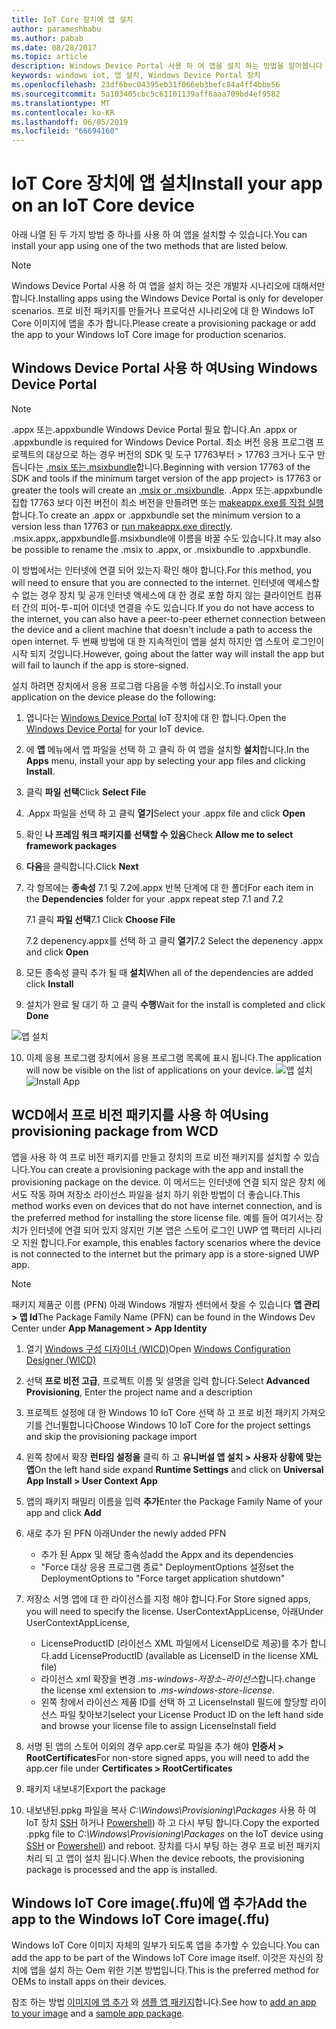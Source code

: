 ```yaml
---
title: IoT Core 장치에 앱 설치
author: parameshbabu
ms.author: pabab
ms.date: 08/28/2017
ms.topic: article
description: Windows Device Portal 사용 하 여 앱을 설치 하는 방법을 알아봅니다 또는 IoT의 일환으로 이미지를 핵심입니다.
keywords: windows iot, 앱 설치, Windows Device Portal 장치
ms.openlocfilehash: 23df6bec04395eb31f066eb3befc84a4ff4bbe56
ms.sourcegitcommit: 5a103405cbc5c61101139aff6aaa709bd4ef9582
ms.translationtype: MT
ms.contentlocale: ko-KR
ms.lasthandoff: 06/05/2019
ms.locfileid: "66694160"
---
```

# <a name="install-your-app-on-an-iot-core-device"></a><span data-ttu-id="ee29f-104">IoT Core 장치에 앱 설치</span><span class="sxs-lookup"><span data-stu-id="ee29f-104">Install your app on an IoT Core device</span></span>
<span data-ttu-id="ee29f-105">아래 나열 된 두 가지 방법 중 하나를 사용 하 여 앱을 설치할 수 있습니다.</span><span class="sxs-lookup"><span data-stu-id="ee29f-105">You can install your app using one of the two methods that are listed below.</span></span>

> [!NOTE]
> <span data-ttu-id="ee29f-106">Windows Device Portal 사용 하 여 앱을 설치 하는 것은 개발자 시나리오에 대해서만 합니다.</span><span class="sxs-lookup"><span data-stu-id="ee29f-106">Installing apps using the Windows Device Portal is only for developer scenarios.</span></span>
> <span data-ttu-id="ee29f-107">프로 비전 패키지를 만들거나 프로덕션 시나리오에 대 한 Windows IoT Core 이미지에 앱을 추가 합니다.</span><span class="sxs-lookup"><span data-stu-id="ee29f-107">Please create a provisioning package or add the app to your Windows IoT Core image for production scenarios.</span></span>

## <a name="using-windows-device-portal"></a><span data-ttu-id="ee29f-108">Windows Device Portal 사용 하 여</span><span class="sxs-lookup"><span data-stu-id="ee29f-108">Using Windows Device Portal</span></span>

> [!NOTE]
> <span data-ttu-id="ee29f-109">.appx 또는.appxbundle Windows Device Portal 필요 합니다.</span><span class="sxs-lookup"><span data-stu-id="ee29f-109">An .appx or .appxbundle is required for Windows Device Portal.</span></span> <span data-ttu-id="ee29f-110">최소 버전 응용 프로그램 프로젝트의 대상으로 하는 경우 버전의 SDK 및 도구 17763부터 > 17763 크거나 도구 만듭니다는 [.msix 또는.msixbundle](https://developercommunity.visualstudio.com/content/problem/391934/makeappx-now-creates-msix-files-instead-of-appx.html)합니다.</span><span class="sxs-lookup"><span data-stu-id="ee29f-110">Beginning with version 17763 of the SDK and tools if the minimum target version of the app project> is 17763 or greater the tools will create an [.msix or .msixbundle](https://developercommunity.visualstudio.com/content/problem/391934/makeappx-now-creates-msix-files-instead-of-appx.html).</span></span>
> <span data-ttu-id="ee29f-111">.Appx 또는.appxbundle 집합 17763 보다 이전 버전이 최소 버전을 만들려면 또는 [makeappx.exe를 직접 실행](https://docs.microsoft.com/en-us/windows/desktop/appxpkg/make-appx-package--makeappx-exe-#command-line-syntax)합니다.</span><span class="sxs-lookup"><span data-stu-id="ee29f-111">To create an .appx or .appxbundle set the minimum version to a version less than 17763 or [run makeappx.exe directly](https://docs.microsoft.com/en-us/windows/desktop/appxpkg/make-appx-package--makeappx-exe-#command-line-syntax).</span></span> <span data-ttu-id="ee29f-112">.msix.appx,.appxbundle를.msixbundle에 이름을 바꿀 수도 있습니다.</span><span class="sxs-lookup"><span data-stu-id="ee29f-112">It may also be possible to rename the .msix to .appx, or .msixbundle to .appxbundle.</span></span>

<span data-ttu-id="ee29f-113">이 방법에서는 인터넷에 연결 되어 있는지 확인 해야 합니다.</span><span class="sxs-lookup"><span data-stu-id="ee29f-113">For this method, you will need to ensure that you are connected to the internet.</span></span> <span data-ttu-id="ee29f-114">인터넷에 액세스할 수 없는 경우 장치 및 공개 인터넷 액세스에 대 한 경로 포함 하지 않는 클라이언트 컴퓨터 간의 피어-투-피어 이더넷 연결을 수도 있습니다.</span><span class="sxs-lookup"><span data-stu-id="ee29f-114">If you do not have access to the internet, you can also have a peer-to-peer ethernet connection between the device and a client machine that doesn't include a path to access the open internet.</span></span> <span data-ttu-id="ee29f-115">두 번째 방법에 대 한 지속적인이 앱을 설치 하지만 앱 스토어 로그인이 시작 되지 것입니다.</span><span class="sxs-lookup"><span data-stu-id="ee29f-115">However, going about the latter way will install the app but will fail to launch if the app is store-signed.</span></span>

<span data-ttu-id="ee29f-116">설치 하려면 장치에서 응용 프로그램 다음을 수행 하십시오.</span><span class="sxs-lookup"><span data-stu-id="ee29f-116">To install your application on the device please do the following:</span></span>

1. <span data-ttu-id="ee29f-117">엽니다는 [Windows Device Portal](https://docs.microsoft.com/windows/iot-core/manage-your-device/deviceportal) IoT 장치에 대 한 합니다.</span><span class="sxs-lookup"><span data-stu-id="ee29f-117">Open the [Windows Device Portal](https://docs.microsoft.com/windows/iot-core/manage-your-device/deviceportal) for your IoT device.</span></span>

2. <span data-ttu-id="ee29f-118">에 **앱** 메뉴에서 앱 파일을 선택 하 고 클릭 하 여 앱을 설치할 **설치**합니다.</span><span class="sxs-lookup"><span data-stu-id="ee29f-118">In the **Apps** menu, install your app by selecting your app files and clicking **Install**.</span></span>

3. <span data-ttu-id="ee29f-119">클릭 **파일 선택**</span><span class="sxs-lookup"><span data-stu-id="ee29f-119">Click **Select File**</span></span>

4. <span data-ttu-id="ee29f-120">.Appx 파일을 선택 하 고 클릭 **열기**</span><span class="sxs-lookup"><span data-stu-id="ee29f-120">Select your .appx file and click **Open**</span></span>

5. <span data-ttu-id="ee29f-121">확인 **나 프레임 워크 패키지를 선택할 수 있음**</span><span class="sxs-lookup"><span data-stu-id="ee29f-121">Check **Allow me to select framework packages**</span></span>

6. <span data-ttu-id="ee29f-122">**다음**을 클릭합니다.</span><span class="sxs-lookup"><span data-stu-id="ee29f-122">Click **Next**</span></span>

7. <span data-ttu-id="ee29f-123">각 항목에는 **종속성** 7.1 및 7.2에.appx 반복 단계에 대 한 폴더</span><span class="sxs-lookup"><span data-stu-id="ee29f-123">For each item in the **Dependencies** folder for your .appx repeat step 7.1 and 7.2</span></span>

    <span data-ttu-id="ee29f-124">7.1 클릭 **파일 선택**</span><span class="sxs-lookup"><span data-stu-id="ee29f-124">7.1 Click **Choose File**</span></span>

    <span data-ttu-id="ee29f-125">7.2 depenency.appx를 선택 하 고 클릭 **열기**</span><span class="sxs-lookup"><span data-stu-id="ee29f-125">7.2 Select the depenency .appx and click **Open**</span></span>

8. <span data-ttu-id="ee29f-126">모든 종속성 클릭 추가 될 때 **설치**</span><span class="sxs-lookup"><span data-stu-id="ee29f-126">When all of the dependencies are added click **Install**</span></span>

9. <span data-ttu-id="ee29f-127">설치가 완료 될 대기 하 고 클릭 **수행**</span><span class="sxs-lookup"><span data-stu-id="ee29f-127">Wait for the install is completed and click **Done**</span></span>

 ![앱 설치](../media/AppInstaller/install-app.gif)

10. <span data-ttu-id="ee29f-129">이제 응용 프로그램 장치에서 응용 프로그램 목록에 표시 됩니다.</span><span class="sxs-lookup"><span data-stu-id="ee29f-129">The application will now be visible on the list of applications on your device.</span></span>
 <span data-ttu-id="ee29f-130">![앱 설치](../media/AppInstaller/install-app.gif)</span><span class="sxs-lookup"><span data-stu-id="ee29f-130">![Install App](../media/AppInstaller/install-app.gif)</span></span>


## <a name="using-provisioning-package-from-wcd"></a><span data-ttu-id="ee29f-131">WCD에서 프로 비전 패키지를 사용 하 여</span><span class="sxs-lookup"><span data-stu-id="ee29f-131">Using provisioning package from WCD</span></span>
<span data-ttu-id="ee29f-132">앱을 사용 하 여 프로 비전 패키지를 만들고 장치의 프로 비전 패키지를 설치할 수 있습니다.</span><span class="sxs-lookup"><span data-stu-id="ee29f-132">You can create a provisioning package with the app and install the provisioning package on the device.</span></span> <span data-ttu-id="ee29f-133">이 메서드는 인터넷에 연결 되지 않은 장치 에서도 작동 하며 저장소 라이선스 파일을 설치 하기 위한 방법이 더 좋습니다.</span><span class="sxs-lookup"><span data-stu-id="ee29f-133">This method works even on devices that do not have internet connection, and is the preferred method for installing the store license file.</span></span> <span data-ttu-id="ee29f-134">예를 들어 여기서는 장치가 인터넷에 연결 되어 있지 않지만 기본 앱은 스토어 로그인 UWP 앱 팩터리 시나리오 지원 합니다.</span><span class="sxs-lookup"><span data-stu-id="ee29f-134">For example, this enables factory scenarios where the device is not connected to the internet but the primary app is a store-signed UWP app.</span></span>

> [!NOTE]
> <span data-ttu-id="ee29f-135">패키지 제품군 이름 (PFN) 아래 Windows 개발자 센터에서 찾을 수 있습니다 **앱 관리 > 앱 Id**</span><span class="sxs-lookup"><span data-stu-id="ee29f-135">The Package Family Name (PFN) can be found in the Windows Dev Center under **App Management > App Identity**</span></span>

1. <span data-ttu-id="ee29f-136">열기 [Windows 구성 디자이너 (WICD)](https://docs.microsoft.com/windows/configuration/provisioning-packages/provisioning-install-icd)</span><span class="sxs-lookup"><span data-stu-id="ee29f-136">Open [Windows Configuration Designer (WICD)](https://docs.microsoft.com/windows/configuration/provisioning-packages/provisioning-install-icd)</span></span>

2. <span data-ttu-id="ee29f-137">선택 **프로 비전 고급**, 프로젝트 이름 및 설명을 입력 합니다.</span><span class="sxs-lookup"><span data-stu-id="ee29f-137">Select **Advanced Provisioning**, Enter the project name and a description</span></span>

3. <span data-ttu-id="ee29f-138">프로젝트 설정에 대 한 Windows 10 IoT Core 선택 하 고 프로 비전 패키지 가져오기를 건너뛸합니다</span><span class="sxs-lookup"><span data-stu-id="ee29f-138">Choose Windows 10 IoT Core for the project settings and skip the provisioning package import</span></span>

4. <span data-ttu-id="ee29f-139">왼쪽 창에서 확장 **런타임 설정을** 클릭 하 고 **유니버설 앱 설치 > 사용자 상황에 맞는 앱**</span><span class="sxs-lookup"><span data-stu-id="ee29f-139">On the left hand side expand **Runtime Settings** and click on **Universal App Install > User Context App**</span></span>

5. <span data-ttu-id="ee29f-140">앱의 패키지 패밀리 이름을 입력 **추가**</span><span class="sxs-lookup"><span data-stu-id="ee29f-140">Enter the Package Family Name of your app and click **Add**</span></span>

6. <span data-ttu-id="ee29f-141">새로 추가 된 PFN 아래</span><span class="sxs-lookup"><span data-stu-id="ee29f-141">Under the newly added PFN</span></span>
    - <span data-ttu-id="ee29f-142">추가 된 Appx 및 해당 종속성</span><span class="sxs-lookup"><span data-stu-id="ee29f-142">add the Appx and its dependencies</span></span>
    - <span data-ttu-id="ee29f-143">"Force 대상 응용 프로그램 종료" DeploymentOptions 설정</span><span class="sxs-lookup"><span data-stu-id="ee29f-143">set the DeploymentOptions to "Force target application shutdown"</span></span>

7. <span data-ttu-id="ee29f-144">저장소 서명 앱에 대 한 라이선스를 지정 해야 합니다.</span><span class="sxs-lookup"><span data-stu-id="ee29f-144">For Store signed apps, you will need to specify the license.</span></span> <span data-ttu-id="ee29f-145">UserContextAppLicense, 아래</span><span class="sxs-lookup"><span data-stu-id="ee29f-145">Under UserContextAppLicense,</span></span>
    - <span data-ttu-id="ee29f-146">LicenseProductID (라이선스 XML 파일에서 LicenseID로 제공)를 추가 합니다.</span><span class="sxs-lookup"><span data-stu-id="ee29f-146">add LicenseProductID (available as LicenseID in the license XML file)</span></span>
    - <span data-ttu-id="ee29f-147">라이선스 xml 확장을 변경 *.ms-windows-저장소-라이선스*합니다.</span><span class="sxs-lookup"><span data-stu-id="ee29f-147">change the license xml extension to *.ms-windows-store-license*.</span></span>
    - <span data-ttu-id="ee29f-148">왼쪽 창에서 라이선스 제품 ID를 선택 하 고 LicenseInstall 필드에 할당할 라이선스 파일 찾아보기</span><span class="sxs-lookup"><span data-stu-id="ee29f-148">select your License Product ID on the left hand side and browse your license file to assign LicenseInstall field</span></span>

8. <span data-ttu-id="ee29f-149">서명 된 앱의 스토어 이외의 경우 app.cer로 파일을 추가 해야 **인증서 > RootCertificates**</span><span class="sxs-lookup"><span data-stu-id="ee29f-149">For non-store signed apps, you will need to add the app.cer file under **Certificates > RootCertificates**</span></span> 

9. <span data-ttu-id="ee29f-150">패키지 내보내기</span><span class="sxs-lookup"><span data-stu-id="ee29f-150">Export the package</span></span>

10. <span data-ttu-id="ee29f-151">내보낸된.ppkg 파일을 복사 _C:\Windows\Provisioning\Packages_ 사용 하 여 IoT 장치 [SSH](../connect-your-device/SSH.md) 하거나 [Powershell](../connect-your-device/powershell.md)) 하 고 다시 부팅 합니다.</span><span class="sxs-lookup"><span data-stu-id="ee29f-151">Copy the exported .ppkg file to _C:\Windows\Provisioning\Packages_ on the IoT device using [SSH](../connect-your-device/SSH.md) or [Powershell](../connect-your-device/powershell.md)) and reboot.</span></span> <span data-ttu-id="ee29f-152">장치를 다시 부팅 하는 경우 프로 비전 패키지 처리 되 고 앱이 설치 됩니다.</span><span class="sxs-lookup"><span data-stu-id="ee29f-152">When the device reboots, the provisioning package is processed and the app is installed.</span></span>


## <a name="add-the-app-to-the-windows-iot-core-imageffu"></a><span data-ttu-id="ee29f-153">Windows IoT Core image(.ffu)에 앱 추가</span><span class="sxs-lookup"><span data-stu-id="ee29f-153">Add the app to the Windows IoT Core image(.ffu)</span></span>
<span data-ttu-id="ee29f-154">Windows IoT Core 이미지 자체의 일부가 되도록 앱을 추가할 수 있습니다.</span><span class="sxs-lookup"><span data-stu-id="ee29f-154">You can add the app to be part of the Windows IoT Core image itself.</span></span>
<span data-ttu-id="ee29f-155">이것은 자신의 장치에 앱을 설치 하는 Oem 위한 기본 방법입니다.</span><span class="sxs-lookup"><span data-stu-id="ee29f-155">This is the preferred method for OEMs to install apps on their devices.</span></span>

<span data-ttu-id="ee29f-156">참조 하는 방법 [이미지에 앱 추가](https://docs.microsoft.com/windows-hardware/manufacture/iot/deploy-your-app-with-a-standard-board) 와 [샘플 앱 패키지](https://github.com/ms-iot/iot-adk-addonkit/tree/master/Workspace/Source-arm/Packages/Appx.IoTCoreDefaultApp)합니다.</span><span class="sxs-lookup"><span data-stu-id="ee29f-156">See how to [add an app to your image](https://docs.microsoft.com/windows-hardware/manufacture/iot/deploy-your-app-with-a-standard-board) and a [sample app package](https://github.com/ms-iot/iot-adk-addonkit/tree/master/Workspace/Source-arm/Packages/Appx.IoTCoreDefaultApp).</span></span>
